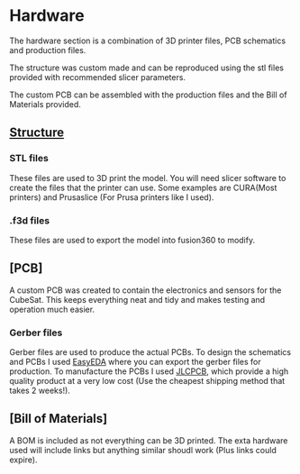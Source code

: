 # Hardware

The hardware section is a combination of 3D printer files, PCB schematics and production files.

The structure was custom made and can be reproduced using the stl files provided with recommended slicer parameters.

The custom PCB can be assembled with the production files and the Bill of Materials provided.

## [Structure](https://github.com/Harveyn4444/cubesat-reaction-wheel/tree/main/hardware/structure)

### STL files
These files are used to 3D print the model. You will need slicer software to create the files that the printer can use. Some examples are CURA(Most printers) and Prusaslice (For Prusa printers like I used).

### .f3d files
These files are used to export the model into fusion360 to modify. 

## [PCB]
A custom PCB was created to contain the electronics and sensors for the CubeSat. This keeps everything neat and tidy and makes testing and operation much easier.

### Gerber files
Gerber files are used to produce the actual PCBs. To design the schematics and PCBs I used [EasyEDA](https://easyeda.com/) where you can export the gerber files for production. To manufacture the PCBs I used [JLCPCB](https://jlcpcb.com/), which provide a high quality product at a very low cost (Use the cheapest shipping method that takes 2 weeks!). 

## [Bill of Materials]
A BOM is included as not everything can be 3D printed. The exta hardware used will include links but anything similar shoudl work (Plus links could expire).

